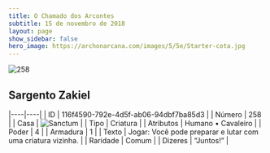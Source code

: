```yaml
---
title: O Chamado dos Arcontes
subtitle: 15 de novembro de 2018
layout: page
show_sidebar: false
hero_image: https://archonarcana.com/images/5/5e/Starter-cota.jpg
---
```


![258](https://cdn.keyforgegame.com/media/card_front/pt/341_258_96FR2MX3FJWF_pt.png)

## Sargento Zakiel

|----|----|
| ID | 116f4590-792e-4d5f-ab06-94dbf7ba85d3 |
| Número | 258 |
| Casa | ![Sanctum](https://archonarcana.com/images/thumb/c/c7/Sanctum.png/22px-Sanctum.png "Santuário") |
| Tipo | Criatura |
| Atributos | Humano • Cavaleiro |
| Poder | 4 |
| Armadura | 1 |
| Texto | Jogar: Você pode preparar e lutar com uma criatura vizinha. |
| Raridade | Comum |
| Dizeres | “Juntos!” |